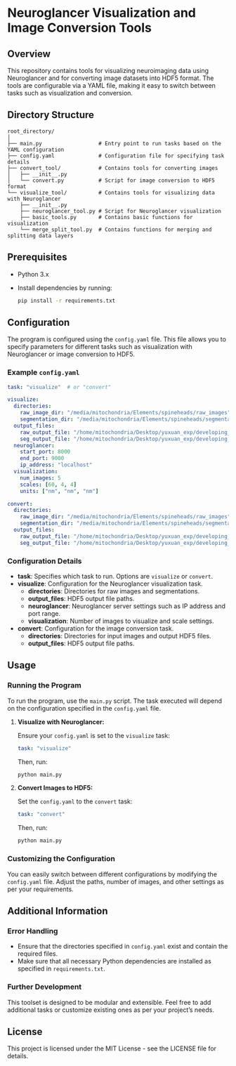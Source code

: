 
# Neuroglancer Visualization and Image Conversion Tools

## Overview

This repository contains tools for visualizing neuroimaging data using Neuroglancer and for converting image datasets into HDF5 format. The tools are configurable via a YAML file, making it easy to switch between tasks such as visualization and conversion.

## Directory Structure

```plaintext
root_directory/
│
├── main.py                  # Entry point to run tasks based on the YAML configuration
├── config.yaml              # Configuration file for specifying task details
├── convert_tool/            # Contains tools for converting images
│   ├── __init__.py
│   └── convert.py           # Script for image conversion to HDF5 format
└── visualize_tool/          # Contains tools for visualizing data with Neuroglancer
    ├── __init__.py
    ├── neuroglancer_tool.py # Script for Neuroglancer visualization
    ├── basic_tools.py       # Contains basic functions for visualization
    └── merge_split_tool.py  # Contains functions for merging and splitting data layers
```

## Prerequisites

- Python 3.x
- Install dependencies by running:

  ```bash
  pip install -r requirements.txt
  ```

## Configuration

The program is configured using the `config.yaml` file. This file allows you to specify parameters for different tasks such as visualization with Neuroglancer or image conversion to HDF5.

### Example `config.yaml`

```yaml
task: "visualize"  # or "convert"

visualize:
  directories:
    raw_image_dir: "/media/mitochondria/Elements/spineheads/raw_images"
    segmentation_dir: "/media/mitochondria/Elements/spineheads/segmentations"
  output_files:
    raw_output_file: "/home/mitochondria/Desktop/yuxuan_exp/developing_neuroglancer_tools/dataset/raw_images_h5/all_raw_images.h5"
    seg_output_file: "/home/mitochondria/Desktop/yuxuan_exp/developing_neuroglancer_tools/dataset/seg_images_h5/all_seg_images.h5"
  neuroglancer:
    start_port: 8000
    end_port: 9000
    ip_address: "localhost"
  visualization:
    num_images: 5
    scales: [60, 4, 4]
    units: ["nm", "nm", "nm"]

convert:
  directories:
    raw_image_dir: "/media/mitochondria/Elements/spineheads/raw_images"
    segmentation_dir: "/media/mitochondria/Elements/spineheads/segmentations"
  output_files:
    raw_output_file: "/home/mitochondria/Desktop/yuxuan_exp/developing_neuroglancer_tools/dataset/raw_images_h5/all_raw_images.h5"
    seg_output_file: "/home/mitochondria/Desktop/yuxuan_exp/developing_neuroglancer_tools/dataset/seg_images_h5/all_seg_images.h5"
```

### Configuration Details

- **task**: Specifies which task to run. Options are `visualize` or `convert`.
- **visualize**: Configuration for the Neuroglancer visualization task.
  - **directories**: Directories for raw images and segmentations.
  - **output_files**: HDF5 output file paths.
  - **neuroglancer**: Neuroglancer server settings such as IP address and port range.
  - **visualization**: Number of images to visualize and scale settings.
- **convert**: Configuration for the image conversion task.
  - **directories**: Directories for input images and output HDF5 files.
  - **output_files**: HDF5 output file paths.

## Usage

### Running the Program

To run the program, use the `main.py` script. The task executed will depend on the configuration specified in the `config.yaml` file.

1. **Visualize with Neuroglancer:**

   Ensure your `config.yaml` is set to the `visualize` task:
   
   ```yaml
   task: "visualize"
   ```

   Then, run:

   ```bash
   python main.py
   ```

2. **Convert Images to HDF5:**

   Set the `config.yaml` to the `convert` task:
   
   ```yaml
   task: "convert"
   ```

   Then, run:

   ```bash
   python main.py
   ```

### Customizing the Configuration

You can easily switch between different configurations by modifying the `config.yaml` file. Adjust the paths, number of images, and other settings as per your requirements.

## Additional Information

### Error Handling

- Ensure that the directories specified in `config.yaml` exist and contain the required files.
- Make sure that all necessary Python dependencies are installed as specified in `requirements.txt`.

### Further Development

This toolset is designed to be modular and extensible. Feel free to add additional tasks or customize existing ones as per your project’s needs.

## License

This project is licensed under the MIT License - see the LICENSE file for details.
